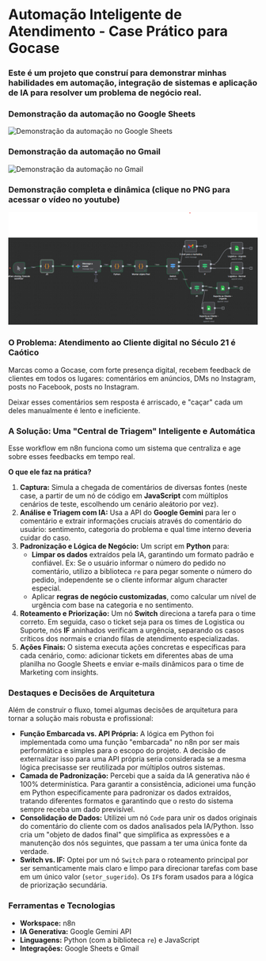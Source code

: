 # Automação Inteligente de Atendimento - Case Prático para Gocase

### Este é um projeto que construí para demonstrar minhas habilidades em automação, integração de sistemas e aplicação de IA para resolver um problema de negócio real.


### Demonstração da automação no Google Sheets
![Demonstração da automação no Google Sheets](./gif_funcao_planilha.gif)


### Demonstração da automação no Gmail
![Demonstração da automação no Gmail](./gif_funcao_gmail.gif)


### Demonstração completa e dinâmica (clique no PNG para acessar o vídeo no youtube)
[![Thumbnail do Vídeo](workspace_n8n.png)](https://youtu.be/wrIAiaHsE0M)


### O Problema: Atendimento ao Cliente digital no Século 21 é Caótico

Marcas como a Gocase, com forte presença digital, recebem feedback de clientes em todos os lugares: comentários em anúncios, DMs no Instagram, posts no Facebook, posts no Instagram.

Deixar esses comentários sem resposta é arriscado, e "caçar" cada um deles manualmente é lento e ineficiente.

### A Solução: Uma "Central de Triagem" Inteligente e Automática

Esse workflow em n8n funciona como um sistema que centraliza e age sobre esses feedbacks em tempo real.

**O que ele faz na prática?**

1.  **Captura:** Simula a chegada de comentários de diversas fontes (neste case, a partir de um nó de código em **JavaScript** com múltiplos cenários de teste, escolhendo um cenário aleátorio por vez).
2.  **Análise e Triagem com IA:** Usa a API do **Google Gemini** para ler o comentário e extrair informações cruciais através do comentário do usuário: sentimento, categoria do problema  e qual time interno deveria cuidar do caso.
3.  **Padronização e Lógica de Negócio:** Um script em **Python** para:
    * **Limpar os dados** extraídos pela IA, garantindo um formato padrão e confiável. Ex: Se o usuário informar o número do pedido no comentário, utilizo a biblioteca `re` para pegar somente o número do pedido, independente se o cliente informar algum character especial.
    * Aplicar **regras de negócio customizadas**, como calcular um nível de urgência com base na categoria e no sentimento.
4.  **Roteamento e Priorização:** Um nó **Switch** direciona a tarefa para o time correto. Em seguida, caso o ticket seja para os times de Logistica ou Suporte, nós **IF** aninhados verificam a urgência, separando os casos críticos dos normais e criando filas de atendimento especializadas.
5.  **Ações Finais:** O sistema executa ações concretas e específicas para cada cenário, como: adicionar tickets em diferentes abas de uma planilha no Google Sheets e enviar e-mails dinâmicos para o time de Marketing com insights.


### Destaques e Decisões de Arquitetura

Além de construir o fluxo, tomei algumas decisões de arquitetura para tornar a solução mais robusta e profissional:

* **Função Embarcada vs. API Própria:** A lógica em Python foi implementada como uma função "embarcada" no n8n por ser mais performática e simples para o escopo do projeto. A decisão de externalizar isso para uma API própria seria considerada se a mesma lógica precisasse ser reutilizada por múltiplos outros sistemas.
* **Camada de Padronização:** Percebi que a saída da IA generativa não é 100% determinística. Para garantir a consistência, adicionei uma função em Python especificamente para padronizar os dados extraídos, tratando diferentes formatos e garantindo que o resto do sistema sempre receba um dado previsível.
* **Consolidação de Dados:** Utilizei um nó `Code` para unir os dados originais do comentário do cliente com os dados analisados pela IA/Python. Isso cria um "objeto de dados final" que simplifica as expressões e a manutenção dos nós seguintes, que passam a ter uma única fonte da verdade.
* **Switch vs. IF:** Optei por um nó `Switch` para o roteamento principal por ser semanticamente mais claro e limpo para direcionar tarefas com base em um único valor (`setor_sugerido`). Os `IF`s foram usados para a lógica de priorização secundária.


### Ferramentas e Tecnologias

* **Workspace:** n8n
* **IA Generativa:** Google Gemini API
* **Linguagens:** Python (com a biblioteca `re`) e JavaScript
* **Integrações:** Google Sheets e Gmail
